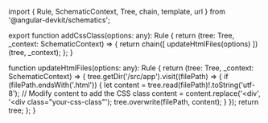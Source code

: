 import { Rule, SchematicContext, Tree, chain, template, url } from '@angular-devkit/schematics';

export function addCssClass(options: any): Rule {
  return (tree: Tree, _context: SchematicContext) => {
    return chain([
      updateHtmlFiles(options)
    ])(tree, _context);
  };
}

function updateHtmlFiles(options: any): Rule {
  return (tree: Tree, _context: SchematicContext) => {
    tree.getDir('/src/app').visit((filePath) => {
      if (filePath.endsWith('.html')) {
        let content = tree.read(filePath)!.toString('utf-8');
        // Modify content to add the CSS class
        content = content.replace('<div', '<div class="your-css-class"');
        tree.overwrite(filePath, content);
      }
    });
    return tree;
  };
}
